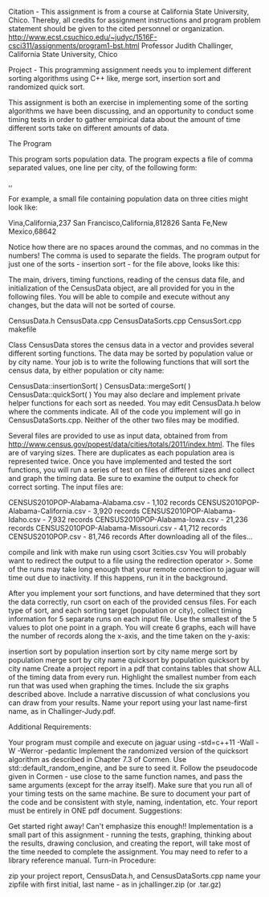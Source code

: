 Citation - This assignment is from a course at California State University, Chico. Thereby, all credits for assignment instructions and program problem statement should be given to the cited personnel or organization. http://www.ecst.csuchico.edu/~judyc/1516F-csci311/assignments/program1-bst.html Professor Judith Challinger, California State University, Chico


Project - This programming assignment needs you to implement different sorting algorithms using C++ like, merge sort, insertion sort and randomized quick sort.

This assignment is both an exercise in implementing some of the sorting algorithms we have been discussing, and an opportunity to conduct some timing tests in order to gather empirical data about the amount of time different sorts take on different amounts of data.

The Program

This program sorts population data. The program expects a file of comma separated values, one line per city, of the following form:

<city>,<state>,<population>

For example, a small file containing population data on three cities might look like:

Vina,California,237
San Francisco,California,812826
Santa Fe,New Mexico,68642

Notice how there are no spaces around the commas, and no commas in the numbers! The comma is used to separate the fields. The program output for just one of the sorts - insertion sort - for the file above, looks like this: 



The main, drivers, timing functions, reading of the census data file, and initialization of the CensusData object, are all provided for you in the following files. You will be able to compile and execute without any changes, but the data will not be sorted of course.

CensusData.h
CensusData.cpp
CensusDataSorts.cpp
CensusSort.cpp
makefile

Class CensusData stores the census data in a vector and provides several different sorting functions. The data may be sorted by population value or by city name. Your job is to write the following functions that will sort the census data, by either population or city name:

CensusData::insertionSort( )
CensusData::mergeSort( )
CensusData::quickSort( )
You may also declare and implement private helper functions for each sort as needed. You may edit CensusData.h below where the comments indicate. All of the code you implement will go in CensusDataSorts.cpp. Neither of the other two files may be modified.

Several files are provided to use as input data, obtained from from http://www.census.gov/popest/data/cities/totals/2011/index.html. The files are of varying sizes. There are duplicates as each population area is represented twice. Once you have implemented and tested the sort functions, you will run a series of test on files of different sizes and collect and graph the timing data. Be sure to examine the output to check for correct sorting. The input files are:

CENSUS2010POP-Alabama-Alabama.csv - 1,102 records
CENSUS2010POP-Alabama-California.csv - 3,920 records
CENSUS2010POP-Alabama-Idaho.csv - 7,932 records
CENSUS2010POP-Alabama-Iowa.csv - 21,236 records
CENSUS2010POP-Alabama-Missouri.csv - 41,712 records
CENSUS2010POP.csv - 81,746 records
After downloading all of the files...

compile and link with make
run using csort 3cities.csv
You will probably want to redirect the output to a file using the redirection operator >. Some of the runs may take long enough that your remote connection to jaguar will time out due to inactivity. If this happens, run it in the background.


After you implement your sort functions, and have determined that they sort the data correctly, run csort on each of the provided census files. For each type of sort, and each sorting target (population or city), collect timing information for 5 separate runs on each input file. Use the smallest of the 5 values to plot one point in a graph. You will create 6 graphs, each will have the number of records along the x-axis, and the time taken on the y-axis:

insertion sort by population
insertion sort by city name
merge sort by population
merge sort by city name
quicksort by population
quicksort by city name
Create a project report in a pdf that contains tables that show ALL of the timing data from every run. Highlight the smallest number from each run that was used when graphing the times. Include the six graphs described above. Include a narrative discussion of what conclusions you can draw from your results. Name your report using your last name-first name, as in Challinger-Judy.pdf.

Additional Requirements:

Your program must compile and execute on jaguar using -std=c++11 -Wall -W -Werror -pedantic
Implement the randomized version of the quicksort algorithm as described in Chapter 7.3 of Cormen. Use std::default_random_engine, and be sure to seed it.
Follow the pseudocode given in Cormen - use close to the same function names, and pass the same arguments (except for the array itself).
Make sure that you run all of your timing tests on the same machine.
Be sure to document your part of the code and be consistent with style, naming, indentation, etc.
Your report must be entirely in ONE pdf document.
Suggestions:

Get started right away! Can't emphasize this enough!!
Implementation is a small part of this assignment - running the tests, graphing, thinking about the results, drawing conclusion, and creating the report, will take most of the time needed to complete the assignment.
You may need to refer to a library reference manual.
Turn-in Procedure:

zip your project report, CensusData.h, and CensusDataSorts.cpp
name your zipfile with first initial, last name - as in jchallinger.zip (or .tar.gz)
